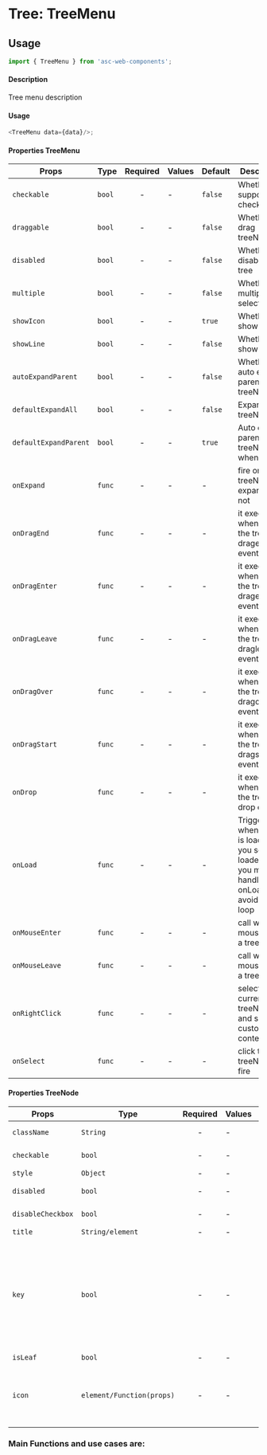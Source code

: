 # Tree: TreeMenu

## Usage

```js
import { TreeMenu } from 'asc-web-components';
```

#### Description

Tree menu description

#### Usage

```js
<TreeMenu data={data}/>;
```

#### Properties TreeMenu

| Props                  | Type     | Required | Values                       | Default | Description                                                                                            |
| ---------------------- | -------- | :------: | ---------------------------- | ------- | ------------------------------------------------------------------------------------------------------ |
| `checkable`            | `bool`   |    -     | -                            | `false` | Whether support checked                                                                                |
| `draggable`            | `bool`   |    -     | -                            | `false` | Whether can drag treeNode                                                                              |
| `disabled`             | `bool`   |    -     | -                            | `false` | Whether disabled the tree                                                                              |
| `multiple`             | `bool`   |    -     | -                            | `false` | Whether multiple select                                                                                |
| `showIcon`             | `bool`   |    -     | -                            | `true`  | Whether show icon                                                                                      |
| `showLine`             | `bool`   |    -     | -                            | `false` | Whether show line                                                                                      |
| `autoExpandParent`     | `bool`   |    -     | -                            | `false` | Whether auto expand parent treeNodes                                                                   |
| `defaultExpandAll`     | `bool`   |    -     | -                            | `false` | Expand all treeNodes                                                                                   |
| `defaultExpandParent`  | `bool`   |    -     | -                            | `true`  | Auto expand parent treeNodes when init                                                                 |
| `onExpand`             | `func`   |    -     | -                            |    -    | fire on treeNode expand or not                                                                         |
| `onDragEnd`            | `func`   |    -     | -                            |    -    | it execs when fire the tree's dragend event                                                            |
| `onDragEnter`          | `func`   |    -     | -                            |    -    | it execs when fire the tree's dragenter event                                                          |
| `onDragLeave`          | `func`   |    -     | -                            |    -    | it execs when fire the tree's dragleave event                                                          |
| `onDragOver`           | `func`   |    -     | -                            |    -    | it execs when fire the tree's dragover event                                                           |
| `onDragStart`          | `func`   |    -     | -                            |    -    | it execs when fire the tree's dragstart event                                                          |
| `onDrop`               | `func`   |    -     | -                            |    -    | it execs when fire the tree's drop event                                                               |
| `onLoad`               | `func`   |    -     | -                            |    -    | Trigger when a node is loaded. If you set the loadedKeys, you must handle onLoad to avoid infinity loop|
| `onMouseEnter`         | `func`   |    -     | -                            |    -    | call when mouse enter a treeNode                                                                       |
| `onMouseLeave`         | `func`   |    -     | -                            |    -    | call when mouse leave a treeNode                                                                       |
| `onRightClick`         | `func`   |    -     | -                            |    -    | select current treeNode and show customized contextmenu                                                |
| `onSelect`             | `func`   |    -     | -                            |    -    | click the treeNode to fire                                                                             |


#### Properties TreeNode

| Props                  | Type                         | Required | Values                       | Default | Description                                                                                            |
| ---------------------- | -----------------------------| :------: | ---------------------------- | ------- | ------------------------------------------------------------------------------------------------------ |
| `className`            | `String`                     |    -     | -                            | -       | 	additional class to treeNode                                                                         |
| `checkable`            | `bool`                       |    -     | -                            | -       | control node checkable if Tree is checkable                                                            |
| `style`                | `Object`                     |    -     | -                            | -       |    set style to treeNode                                                                               |
| `disabled`             | `bool`                       |    -     | -                            | `false` | whether disabled the treeNode                                                                          |
| `disableCheckbox`      | `bool`                       |    -     | -                            | `false` | whether disable the treeNode' checkbox                                                                 |
| `title`                | `String/element`             |    -     | -                            | -       | tree/subTree's title                                                                                   |
| `key`                  | `bool`                       |    -     | -                            | -       | 	it's used with tree props's (default)ExpandedKeys / (default)CheckedKeys / (default)SelectedKeys. you'd better to set it, and it must be unique in the tree's all treeNodes                                  |
| `isLeaf`               | `bool`                       |    -     | -                            | `false` | whether it's leaf node                                                                                 |
| `icon`                 | `element/Function(props)`    |    -     | -                            | `false` | customize icon. When you pass component, whose render will receive full TreeNode props as component props|                                                                    



### Main Functions and use cases are:
